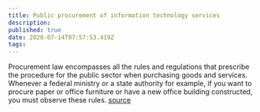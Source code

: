 ```yaml
---
title: Public procurement of information technology services
description: 
published: true
date: 2020-07-14T07:57:53.419Z
tags: 
---
```


Procurement law encompasses all the rules and regulations that prescribe the procedure for the public sector when purchasing goods and services. Whenever a federal ministry or a state authority for example, if you want to procure paper or office furniture or have a new office building constructed, you must observe these rules.
[source](http://www.itrechtler.de/IT-Recht/Vergaberecht/vergabe.html)